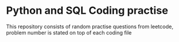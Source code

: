 # Python and SQL Coding practise

This repository consists of random practise questions from leetcode, problem number is stated on top of each coding file
